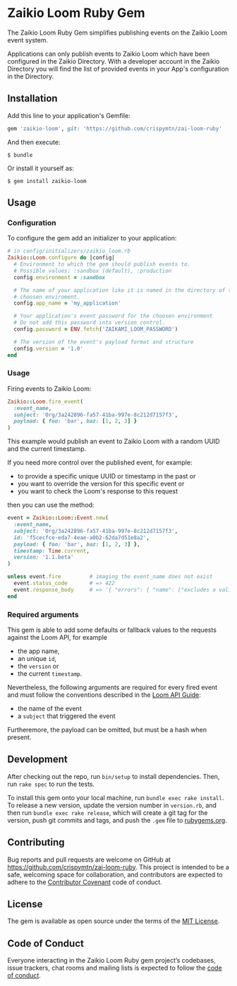 # Zaikio Loom Ruby Gem

The Zaikio Loom Ruby Gem simplifies publishing events on the Zaikio Loom event system.

Applications can only publish events to Zaikio Loom which have been configured in the Zaikio Directory. With a developer account in the Zaikio Directory you will find the list of provided events in your App's configuration in the Directory.

## Installation

Add this line to your application's Gemfile:

```ruby
gem 'zaikio-loom', git: 'https://github.com/crispymtn/zai-loom-ruby'
```

And then execute:

    $ bundle

Or install it yourself as:

    $ gem install zaikio-loom

## Usage

### Configuration

To configure the gem add an initializer to your application:

```ruby
# in config/initializers/zaikio_loom.rb
Zaikio::Loom.configure do |config|
  # Environment to which the gem should publish events to.
  # Possible values: :sandbox (default), :production
  config.environment = :sandbox

  # The name of your application like it is named in the directory of the
  # choosen enviroment.
  config.app_name = 'my_application'

  # Your application's event password for the choosen environment
  # Do not add this password into version control.
  config.password = ENV.fetch('ZAIKAMI_LOOM_PASSWORD')

  # The version of the event's payload format and structure
  config.version = '1.0'
end
```

### Usage

Firing events to Zaikio Loom:

```ruby
Zaikio::Loom.fire_event(
  :event_name,
  subject: 'Org/3a242896-fa57-41ba-997e-8c212d7157f3',
  payload: { foo: 'bar', baz: [1, 2, 3] }
)
```

This example would publish an event to Zaikio Loom with a random UUID and the current timestamp.

If you need more control over the published event, for example:

  - to provide a specific unique UUID or timestamp in the past or
  - you want to override the version for this specific event or
  - you want to check the Loom's response to this request

then you can use the method:

```ruby
event = Zaikio::Loom::Event.new(
  :event_name,
  subject: 'Org/3a242896-fa57-41ba-997e-8c212d7157f3',
  id: 'f5cecfce-eda7-4eae-a0b2-62da7d51e8a2',
  payload: { foo: 'bar', baz: [1, 2, 3] },
  timestamp: Time.current,
  version: '1.1.beta'
)

unless event.fire         # imaging the event_name does not exist
  event.status_code       # => 422
  event.response_body     # => '{ "errors": { "name": ["excludes a valid event name"] } }'
end
```

### Required arguments

This gem is able to add some defaults or fallback values to the requests against the Loom API, for example

  - the app name,
  - an unique `id`,
  - the `version` or
  - the current `timestamp`.

Nevertheless, the following arguments are required for every fired event and must follow the conventions described in the [Loom API Guide](https://docs.zaiku.com/guide/loom/posting-events.html#payload-requirements):

  - the name of the event
  - a `subject` that triggered the event

Furtheremore, the payload can be omitted, but must be a hash when present.

## Development

After checking out the repo, run `bin/setup` to install dependencies. Then, run `rake spec` to run the tests.

To install this gem onto your local machine, run `bundle exec rake install`. To release a new version, update the version number in `version.rb`, and then run `bundle exec rake release`, which will create a git tag for the version, push git commits and tags, and push the `.gem` file to [rubygems.org](https://rubygems.org).

## Contributing

Bug reports and pull requests are welcome on GitHub at https://github.com/crispymtn/zai-loom-ruby. This project is intended to be a safe, welcoming space for collaboration, and contributors are expected to adhere to the [Contributor Covenant](http://contributor-covenant.org) code of conduct.

## License

The gem is available as open source under the terms of the [MIT License](https://opensource.org/licenses/MIT).

## Code of Conduct

Everyone interacting in the Zaikio Loom Ruby gem project’s codebases, issue trackers, chat rooms and mailing lists is expected to follow the [code of conduct](https://github.com/crispymtn/zai-loom-ruby/blob/master/CODE_OF_CONDUCT.md).
